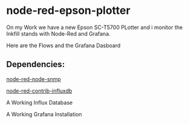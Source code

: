 # node-red-epson-plotter

On my Work we have a new Epson SC-T5700 PLotter and i monitor the Inkfill stands with
Node-Red and Grafana.

Here are the Flows and the Grafana Dasboard

## Dependencies:

[node-red-node-snmp](https://flows.nodered.org/node/node-red-node-snmp)

[node-red-contrib-influxdb](https://flows.nodered.org/node/node-red-contrib-influxdb)

A Working Influx Database

A Working Grafana Installation



